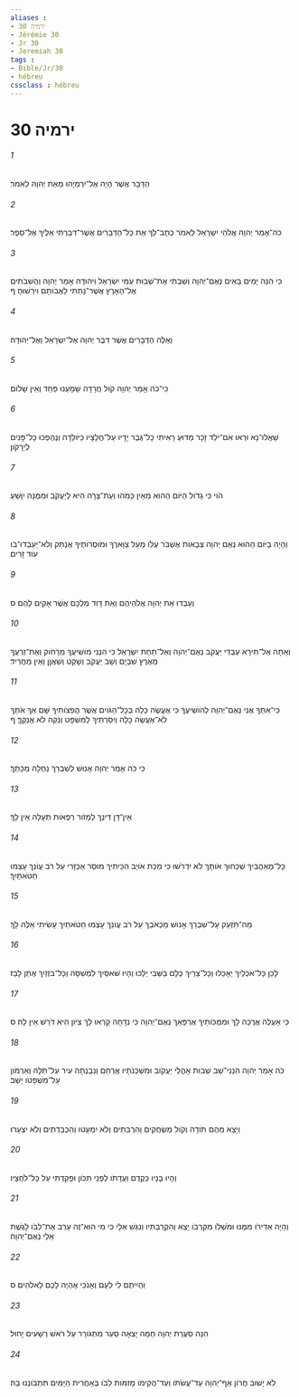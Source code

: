 ```yaml
---
aliases : 
- ירמיה 30
- Jérémie 30
- Jr 30
- Jeremiah 30
tags : 
- Bible/Jr/30
- hébreu
cssclass : hébreu
---
```


# ירמיה 30

###### 1
הַדָּבָר אֲשֶׁר הָיָה אֶל־יִרְמְיָהוּ מֵאֵת יְהוָה לֵאמֹר׃
###### 2
כֹּה־אָמַר יְהוָה אֱלֹהֵי יִשְׂרָאֵל לֵאמֹר כְּתָב־לְךָ אֵת כָּל־הַדְּבָרִים אֲשֶׁר־דִּבַּרְתִּי אֵלֶיךָ אֶל־סֵפֶר׃
###### 3
כִּי הִנֵּה יָמִים בָּאִים נְאֻם־יְהוָה וְשַׁבְתִּי אֶת־שְׁבוּת עַמִּי יִשְׂרָאֵל וִיהוּדָה אָמַר יְהוָה וַהֲשִׁבֹתִים אֶל־הָאָרֶץ אֲשֶׁר־נָתַתִּי לַאֲבֹותָם וִירֵשׁוּהָ׃ ף
###### 4
וְאֵלֶּה הַדְּבָרִים אֲשֶׁר דִּבֶּר יְהוָה אֶל־יִשְׂרָאֵל וְאֶל־יְהוּדָה׃
###### 5
כִּי־כֹה אָמַר יְהוָה קֹול חֲרָדָה שָׁמָעְנוּ פַּחַד וְאֵין שָׁלֹום׃
###### 6
שַׁאֲלוּ־נָא וּרְאוּ אִם־יֹלֵד זָכָר מַדּוּעַ רָאִיתִי כָל־גֶּבֶר יָדָיו עַל־חֲלָצָיו כַּיֹּולֵדָה וְנֶהֶפְכוּ כָל־פָּנִים לְיֵרָקֹון׃
###### 7
הֹוי כִּי גָדֹול הַיֹּום הַהוּא מֵאַיִן כָּמֹהוּ וְעֵת־צָרָה הִיא לְיַעֲקֹב וּמִמֶּנָּה יִוָּשֵׁעַ׃
###### 8
וְהָיָה בַיֹּום הַהוּא נְאֻם יְהוָה צְבָאֹות אֶשְׁבֹּר עֻלֹּו מֵעַל צַוָּארֶךָ וּמֹוסְרֹותֶיךָ אֲנַתֵּק וְלֹא־יַעַבְדוּ־בֹו עֹוד זָרִים׃
###### 9
וְעָבְדוּ אֵת יְהוָה אֱלֹהֵיהֶם וְאֵת דָּוִד מַלְכָּם אֲשֶׁר אָקִים לָהֶם׃ ס
###### 10
וְאַתָּה אַל־תִּירָא עַבְדִּי יַעֲקֹב נְאֻם־יְהֹוָה וְאַל־תֵּחַת יִשְׂרָאֵל כִּי הִנְנִי מֹושִׁיעֲךָ מֵרָחֹוק וְאֶת־זַרְעֲךָ מֵאֶרֶץ שִׁבְיָם וְשָׁב יַעֲקֹב וְשָׁקַט וְשַׁאֲןַן וְאֵין מַחֲרִיד׃
###### 11
כִּי־אִתְּךָ אֲנִי נְאֻם־יְהוָה לְהֹושִׁיעֶךָ כִּי אֶעֱשֶׂה כָלָה בְּכָל־הַגֹּויִם אֲשֶׁר הֲפִצֹותִיךָ שָּׁם אַךְ אֹתְךָ לֹא־אֶעֱשֶׂה כָלָה וְיִסַּרְתִּיךָ לַמִּשְׁפָּט וְנַקֵּה לֹא אֲנַקֶּךָּ׃ ף
###### 12
כִּי כֹה אָמַר יְהוָה אָנוּשׁ לְשִׁבְרֵךְ נַחְלָה מַכָּתֵךְ׃
###### 13
אֵין־דָּן דִּינֵךְ לְמָזֹור רְפֻאֹות תְּעָלָה אֵין לָךְ׃
###### 14
כָּל־מְאַהֲבַיִךְ שְׁכֵחוּךְ אֹותָךְ לֹא יִדְרֹשׁוּ כִּי מַכַּת אֹויֵב הִכִּיתִיךְ מוּסַר אַכְזָרִי עַל רֹב עֲוֹנֵךְ עָצְמוּ חַטֹּאתָיִךְ׃
###### 15
מַה־תִּזְעַק עַל־שִׁבְרֵךְ אָנוּשׁ מַכְאֹבֵךְ עַל רֹב עֲוֹנֵךְ עָצְמוּ חַטֹּאתַיִךְ עָשִׂיתִי אֵלֶּה לָךְ׃
###### 16
לָכֵן כָּל־אֹכְלַיִךְ יֵאָכֵלוּ וְכָל־צָרַיִךְ כֻּלָּם בַּשְּׁבִי יֵלֵכוּ וְהָיוּ שֹׁאסַיִךְ לִמְשִׁסָּה וְכָל־בֹּזְזַיִךְ אֶתֵּן לָבַז׃
###### 17
כִּי אַעֲלֶה אֲרֻכָה לָךְ וּמִמַּכֹּותַיִךְ אֶרְפָּאֵךְ נְאֻם־יְהוָה כִּי נִדָּחָה קָרְאוּ לָךְ צִיֹּון הִיא דֹּרֵשׁ אֵין לָהּ׃ ס
###### 18
כֹּה אָמַר יְהוָה הִנְנִי־שָׁב שְׁבוּת אָהֳלֵי יַעֲקֹוב וּמִשְׁכְּנֹתָיו אֲרַחֵם וְנִבְנְתָה עִיר עַל־תִּלָּהּ וְאַרְמֹון עַל־מִשְׁפָּטֹו יֵשֵׁב׃
###### 19
וְיָצָא מֵהֶם תֹּודָה וְקֹול מְשַׂחֲקִים וְהִרְבִּתִים וְלֹא יִמְעָטוּ וְהִכְבַּדְתִּים וְלֹא יִצְעָרוּ׃
###### 20
וְהָיוּ בָנָיו כְּקֶדֶם וַעֲדָתֹו לְפָנַי תִּכֹּון וּפָקַדְתִּי עַל כָּל־לֹחֲצָיו׃
###### 21
וְהָיָה אַדִּירֹו מִמֶּנּוּ וּמֹשְׁלֹו מִקִּרְבֹּו יֵצֵא וְהִקְרַבְתִּיו וְנִגַּשׁ אֵלָי כִּי מִי הוּא־זֶה עָרַב אֶת־לִבֹּו לָגֶשֶׁת אֵלַי נְאֻם־יְהוָה׃
###### 22
וִהְיִיתֶם לִי לְעָם וְאָנֹכִי אֶהְיֶה לָכֶם לֵאלֹהִים׃ ס
###### 23
הִנֵּה סַעֲרַת יְהוָה חֵמָה יָצְאָה סַעַר מִתְגֹּורֵר עַל רֹאשׁ רְשָׁעִים יָחוּל׃
###### 24
לֹא יָשׁוּב חֲרֹון אַף־יְהוָה עַד־עֲשֹׂתֹו וְעַד־הֲקִימֹו מְזִמֹּות לִבֹּו בְּאַחֲרִית הַיָּמִים תִּתְבֹּונְנוּ בָהּ׃
